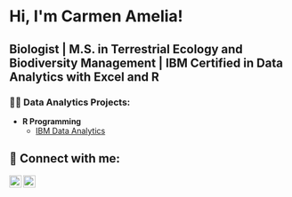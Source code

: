 <h1>Hi, I'm Carmen Amelia! 
  <h2>Biologist</a> | M.S. in Terrestrial Ecology and Biodiversity Management</a> | IBM Certified in Data Analytics with Excel and R

<h3>👨‍💻 Data Analytics Projects:</h2>

- <b> R Programming</b>
  - [IBM Data Analytics](https://github.com/AmeliaAmpuero/IBM-Data-Analytics-Excel-R)

<h2> 🤳 Connect with me:</h2>

[<img align="left" alt="JoshMadakor | LinkedIn" width="22px" src="https://cdn.jsdelivr.net/npm/simple-icons@v3/icons/linkedin.svg" />][linkedin]
[<img align="left" alt="JoshMadakor | Instagram" width="22px" src="https://cdn.jsdelivr.net/npm/simple-icons@v3/icons/instagram.svg" />][instagram]

[instagram]: https://www.instagram.com/ameliaa2998/
[linkedin]: https://www.linkedin.com/in/ameliaampuero29/

<!--
**joshmadakor1/joshmadakor1** is a ✨ _special_ ✨ repository because its `README.md` (this file) appears on your GitHub profile.

Here are some ideas to get you started:

- 🔭 I’m currently working on ...
- 🌱 I’m currently learning ...
- 👯 I’m looking to collaborate on ...
- 🤔 I’m looking for help with ...
- 💬 Ask me about ...
- 📫 How to reach me: ...
- 😄 Pronouns: ...
- ⚡ Fun fact: ...
-->
